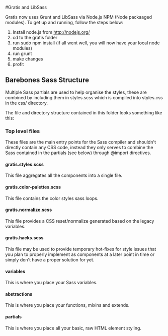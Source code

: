 #Gratis and LibSass

Gratis now uses Grunt and LibSass via Node.js NPM (Node packaaged modules).  To get up and running, follow the steps below:

1. Install node.js from http://nodejs.org/
2. cd to the gratis folder
3. run sudo npm install (if all went well, you will now have your local node modules)
4. run grunt
5. make changes
6. profit


## Barebones Sass Structure
Multiple Sass partials are used to help organise the styles, these are combined
by including them in styles.scss which is compiled into styles.css in the css/
directory.

The file and directory structure contained in this folder looks something like
this:

### Top level files
These files are the main entry points for the Sass compiler and shouldn't
directly contain any CSS code, instead they only serves to combine the Sass
contained in the partials (see below) through @import directives.

#### gratis.styles.scss
This file aggregates all the components into a single file.

#### gratis.color-palettes.scss
This file contains the color styles sass loops.

#### gratis.normalize.scss
This file provides a CSS reset/normalize generated based on the legacy
variables.

#### gratis.hacks.scss
This file may be used to provide temporary hot-fixes for style issues that
you plan to properly implement as components at a later point in time or simply
don't have a proper solution for yet.

#### variables
This is where you place your Sass variables.

#### abstractions
This is where you place your functions, mixins and extends.

#### partials
This is where you place all your basic, raw HTML element styling.
